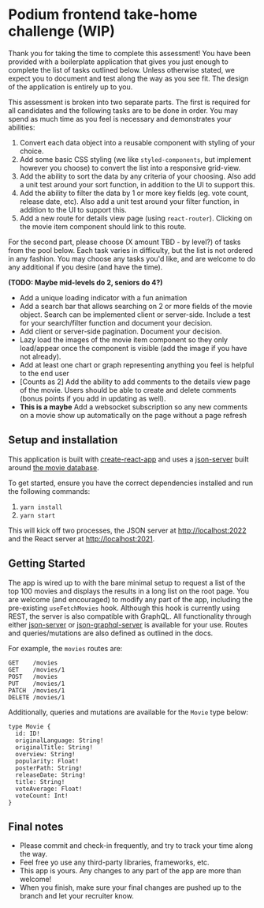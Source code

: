 # Podium frontend take-home challenge (WIP)
Thank you for taking the time to complete this assessment! You have been provided with a boilerplate application that gives you just enough to complete the list of tasks outlined below. Unless otherwise stated, we expect you to document and test along the way as you see fit. The design of the application is entirely up to you. 

This assessment is broken into two separate parts. The first is required for all candidates and the following tasks are to be done in order. You may spend as much time as you feel is necessary and demonstrates your abilities:

1. Convert each data object into a reusable component with styling of your choice.
2.  Add some basic CSS styling (we like `styled-components`, but implement however you choose) to convert the list into a responsive grid-view.
3. Add the ability to sort the data by any criteria of your choosing. Also add a unit test around your sort function, in addition to the UI to support this.
4. Add the ability to filter the data by 1 or more key fields (eg. vote count, release date, etc). Also add a unit test around your filter function, in addition to the UI to support this.
5. Add a new route for details view page (using `react-router`). Clicking on the movie item component should link to this route.

For the second part, please choose (X amount TBD - by level?) of tasks from the pool below. Each task varies in difficulty, but the list is not ordered in any fashion. You may choose any tasks you'd like, and are welcome to do any additional if you desire (and have the time).

**(TODO: Maybe mid-levels do 2, seniors do 4?)**

* Add a unique loading indicator with a fun animation
* Add a search bar that allows searching on 2 or more fields of the movie object. Search can be implemented client or server-side. Include a test for your search/filter function and document your decision.
* Add client or server-side pagination. Document your decision.
* Lazy load the images of the movie item component so they only load/appear once the component is visible (add the image if you have not already).
* Add at least one chart or graph representing anything you feel is helpful to the end user
* [Counts as 2] Add the ability to add comments to the details view page of the movie. Users should be able to create and delete comments (bonus points if you add in updating as well).
* **This is a maybe** Add a websocket subscription so any new comments on a movie show up automatically on the page without a page refresh 

## Setup and installation

This application is built with [create-react-app](https://reactjs.org/docs/create-a-new-react-app.html) and uses a [json-server](https://github.com/typicode/json-server) built around [the movie database](https://www.themoviedb.org/).

To get started, ensure you have the correct dependencies installed and run the following commands:

1. `yarn install`
2. `yarn start`

This will kick off two processes, the JSON server at [http://localhost:2022](http://localhost:2022) and the React server at [http://localhost:2021](http://localhost:2021). 

## Getting Started

The app is wired up to with the bare minimal setup to request a list of the top 100 movies and displays the results in a long list on the root page. You are welcome (and encouraged) to modify any part of the app, including the pre-existing `useFetchMovies` hook. Although this hook is currently using REST, the server is also compatible with GraphQL. All functionality through either [json-server](https://github.com/typicode/json-server) or [json-graphql-server](https://github.com/marmelab/json-graphql-server) is available for your use. Routes and queries/mutations are also defined as outlined in the docs.

For example, the `movies` routes are:

```
GET    /movies
GET    /movies/1
POST   /movies
PUT    /movies/1
PATCH  /movies/1
DELETE /movies/1
``` 

Additionally, queries and mutations are available for the `Movie` type below: 

```
type Movie {
  id: ID!
  originalLanguage: String!
  originalTitle: String!
  overview: String!
  popularity: Float!
  posterPath: String!
  releaseDate: String!
  title: String!
  voteAverage: Float!
  voteCount: Int!    
}
```
	
## Final notes

* Please commit and check-in frequently, and try to track your time along the way. 
* Feel free yo use any third-party libraries, frameworks, etc. 
* This app is yours. Any changes to any part of the app are more than welcome!
* When you finish, make sure your final changes are pushed up to the branch and let your recruiter know.
